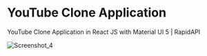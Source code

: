 # YouTube Clone Application

YouTube Clone Application in React JS with Material UI 5 | RapidAPI


![Screenshot_4](https://github.com/safaanilatasoy/YouTube-Clone-Application/assets/61758061/4fd3ebc2-333f-46b3-948b-f9ae3543c33b)
